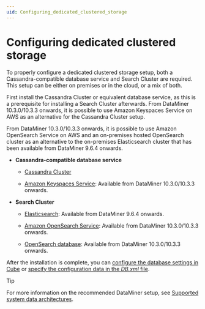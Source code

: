 ```yaml
---
uid: Configuring_dedicated_clustered_storage
---
```


# Configuring dedicated clustered storage

To properly configure a dedicated clustered storage setup, both a Cassandra-compatible database service and Search Cluster are required. This setup can be either on premises or in the cloud, or a mix of both.

First install the Cassandra Cluster or equivalent database service, as this is a prerequisite for installing a Search Cluster afterwards. From DataMiner 10.3.0/10.3.3 onwards, it is possible to use Amazon Keyspaces Service on AWS as an alternative for the Cassandra Cluster setup.

From DataMiner 10.3.0/10.3.3 onwards, it is possible to use Amazon OpenSearch Service on AWS and an on-premises hosted OpenSearch cluster as an alternative to the on-premises Elasticsearch cluster that has been available from DataMiner 9.6.4 onwards.

- **Cassandra-compatible database service**

  - [Cassandra Cluster](xref:Cassandra_database)

  - [Amazon Keyspaces Service](xref:Amazon_Keyspaces_Service): Available from DataMiner 10.3.0/10.3.3 onwards.

- **Search Cluster**

  - [Elasticsearch](xref:Deploying_the_Elasticsearch_database): Available from DataMiner 9.6.4 onwards.

  - [Amazon OpenSearch Service](xref:Amazon_OpenSearch_Service): Available from DataMiner 10.3.0/10.3.3 onwards.

  - [OpenSearch database](xref:OpenSearch_database): Available from DataMiner 10.3.0/10.3.3 onwards.

After the installation is complete, you can [configure the database settings in Cube](xref:Configuring_the_database_settings_in_Cube) or [specify the configuration data in the *DB.xml* file](xref:DB_xml).

> [!TIP]
> For more information on the recommended DataMiner setup, see [Supported system data architectures](xref:Supported_system_data_storage_architectures).